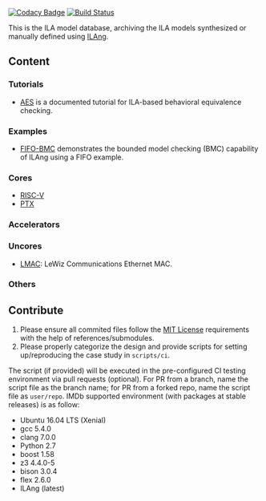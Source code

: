 [![Codacy Badge](https://api.codacy.com/project/badge/Grade/129d02949d13460c910acda8d5408cc8)](https://app.codacy.com/app/Bo-Yuan-Huang/IMDb?utm_source=github.com&utm_medium=referral&utm_content=PrincetonUniversity/IMDb&utm_campaign=Badge_Grade_Dashboard)
[![Build Status](https://travis-ci.org/PrincetonUniversity/IMDb.svg?branch=master)](https://travis-ci.org/PrincetonUniversity/IMDb)

This is the ILA model database, archiving the ILA models synthesized or manually defined using [ILAng](https://github.com/Bo-Yuan-Huang/ILAng).

## Content

### Tutorials

-   [AES](tutorials/aes) is a documented tutorial for ILA-based behavioral equivalence checking. 

### Examples

-   [FIFO-BMC](examples/FIFO-BMC) demonstrates the bounded model checking (BMC) capability of ILAng using a FIFO example. 

### Cores

-   [RISC-V](cores/RISC-V)
-   [PTX](cores/PTX)

### Accelerators

### Uncores

-   [LMAC](uncores/lmac): LeWiz Communications Ethernet MAC. 

### Others

## Contribute

1.  Please ensure all commited files follow the [MIT License](LICENSE) requirements with the help of references/submodules.
2.  Please properly categorize the design and provide scripts for setting up/reproducing the case study in `scripts/ci`.

The script (if provided) will be executed in the pre-configured CI testing environment via pull requests (optional).
For PR from a branch, name the script file as the branch name; for PR from a forked repo, name the script file as `user/repo`. 
IMDb supported environment (with packages at stable releases) is as follow:

-   Ubuntu 16.04 LTS (Xenial)
-   gcc 5.4.0 
-   clang 7.0.0 
-   Python 2.7
-   boost 1.58
-   z3 4.4.0-5
-   bison 3.0.4
-   flex 2.6.0
-   ILAng (latest)
